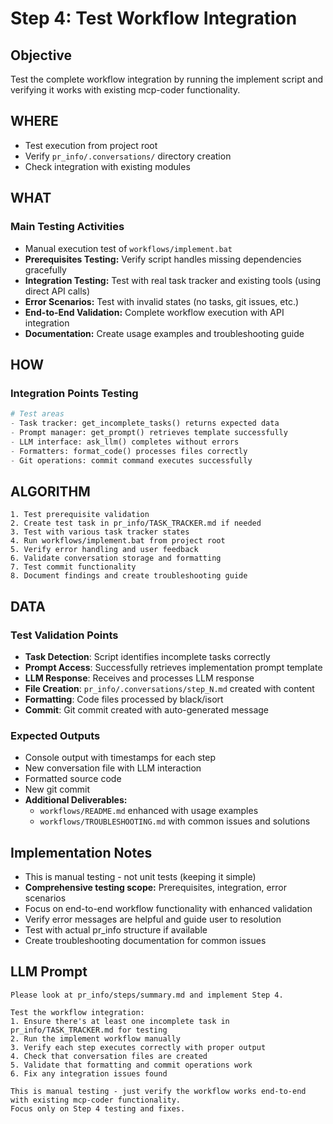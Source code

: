 # Step 4: Test Workflow Integration

## Objective
Test the complete workflow integration by running the implement script and verifying it works with existing mcp-coder functionality.

## WHERE
- Test execution from project root
- Verify `pr_info/.conversations/` directory creation
- Check integration with existing modules

## WHAT
### Main Testing Activities
- Manual execution test of `workflows/implement.bat`
- **Prerequisites Testing:** Verify script handles missing dependencies gracefully
- **Integration Testing:** Test with real task tracker and existing tools (using direct API calls)
- **Error Scenarios:** Test with invalid states (no tasks, git issues, etc.)
- **End-to-End Validation:** Complete workflow execution with API integration
- **Documentation:** Create usage examples and troubleshooting guide

## HOW
### Integration Points Testing
```python
# Test areas
- Task tracker: get_incomplete_tasks() returns expected data
- Prompt manager: get_prompt() retrieves template successfully  
- LLM interface: ask_llm() completes without errors
- Formatters: format_code() processes files correctly
- Git operations: commit command executes successfully
```

## ALGORITHM
```
1. Test prerequisite validation
2. Create test task in pr_info/TASK_TRACKER.md if needed
3. Test with various task tracker states
4. Run workflows/implement.bat from project root
5. Verify error handling and user feedback
6. Validate conversation storage and formatting
7. Test commit functionality
8. Document findings and create troubleshooting guide
```

## DATA
### Test Validation Points
- **Task Detection**: Script identifies incomplete tasks correctly
- **Prompt Access**: Successfully retrieves implementation prompt template
- **LLM Response**: Receives and processes LLM response
- **File Creation**: `pr_info/.conversations/step_N.md` created with content
- **Formatting**: Code files processed by black/isort
- **Commit**: Git commit created with auto-generated message

### Expected Outputs
- Console output with timestamps for each step
- New conversation file with LLM interaction
- Formatted source code
- New git commit
- **Additional Deliverables:**
  - `workflows/README.md` enhanced with usage examples
  - `workflows/TROUBLESHOOTING.md` with common issues and solutions

## Implementation Notes
- This is manual testing - not unit tests (keeping it simple)
- **Comprehensive testing scope:** Prerequisites, integration, error scenarios
- Focus on end-to-end workflow functionality with enhanced validation
- Verify error messages are helpful and guide user to resolution
- Test with actual pr_info structure if available
- Create troubleshooting documentation for common issues

## LLM Prompt
```
Please look at pr_info/steps/summary.md and implement Step 4.

Test the workflow integration:
1. Ensure there's at least one incomplete task in pr_info/TASK_TRACKER.md for testing
2. Run the implement workflow manually 
3. Verify each step executes correctly with proper output
4. Check that conversation files are created
5. Validate that formatting and commit operations work
6. Fix any integration issues found

This is manual testing - just verify the workflow works end-to-end with existing mcp-coder functionality.
Focus only on Step 4 testing and fixes.
```
